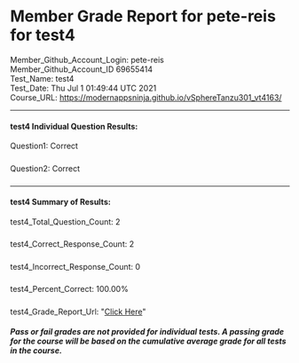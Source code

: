 # Member Grade Report for pete-reis for test4  
   
Member_Github_Account_Login: pete-reis  
Member_Github_Account_ID 69655414  
Test_Name: test4  
Test_Date: Thu Jul  1 01:49:44 UTC 2021  
Course_URL: https://modernappsninja.github.io/vSphereTanzu301_vt4163/  
   
---  
#### test4 Individual Question Results:  
Question1: Correct  
#####  
Question2: Correct  
#####  
---  
#### test4 Summary of Results:  
test4_Total_Question_Count: 2  
#####  
test4_Correct_Response_Count: 2  
#####  
test4_Incorrect_Response_Count: 0  
#####  
test4_Percent_Correct: 100.00%  
#####  
test4_Grade_Report_Url: "[Click Here](https://github.com/modernappsninjas/pete-reis/blob/main/static/userdata/courses/vSphereTanzu301_vt4163/grade_report.pr315.test4.md)"
##### Pass or fail grades are not provided for individual tests. A passing grade for the course will be based on the cumulative average grade for all tests in the course.  
